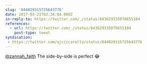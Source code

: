 ```yaml
---
slug: '844029315725643776'
date: 2017-03-21T03:34:04.000Z
in-reply-to: https://twitter.com/_/status/843629335076655104
references:
  - url: https://twitter.com/_/status/843629335076655104
    post-type: tweet
syndication:
 - https://twitter.com/ajciccarello/status/844029315725643776
---
```


[@zannah_faith](https://twitter.com/zannah_faith) The side-by-side is perfect 😂
